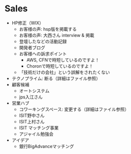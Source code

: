 # Sales
- HP修正（WIX）
  - お客様の声: hsp版を掲載する
  - お客様の声: 大西さん interview & 掲載
  - 登壇したなどの活動記録
  - 開発者ブログ
  - お客様への訴求ポイント
    - AWS, CFNで時短しているのですよ！
    - Choronで時短しているのですよ！
  - 「技術だけの会社」という誤解をされたくない
- テクノプライム: 断る（詳細はファイル参照）
- 顧客候補
  - オートシステム
  - jps入江さん
- 営業ハブ
  - コワーキングスペース: 変更する（詳細はファイル参照）
  - ISIT野中さん
  - ISIT上村さん
  - ISIT マッチング事業
  - アジャイル勉強会
- アイデア
  - 銀行BigAdvanceマッチング


